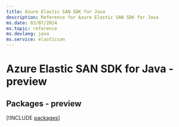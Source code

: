 ```yaml
---
title: Azure Elastic SAN SDK for Java
description: Reference for Azure Elastic SAN SDK for Java
ms.date: 03/07/2024
ms.topic: reference
ms.devlang: java
ms.service: elasticsan
---
```

# Azure Elastic SAN SDK for Java - preview
## Packages - preview
[!INCLUDE [packages](elastic-san-index.md)]